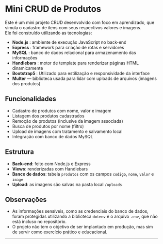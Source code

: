 # Mini CRUD de Produtos

Este é um mini projeto CRUD desenvolvido com foco em aprendizado, que simula o cadastro de itens com seus respectivos valores e imagens.  
Ele foi construído utilizando as tecnologias:

- **Node.js** : ambiente de execução JavaScript no back-end  
- **Express** : framework para criação de rotas e servidores  
- **MySQL** : banco de dados relacional para armazenamento das informações  
- **Handlebars** : motor de template para renderizar páginas HTML dinamicamente
- **Bootstrap5** : Utilizado para estilização e responsividade da interface  
- **Multer** — biblioteca usada para lidar com uploads de arquivos (imagens dos produtos)

## Funcionalidades

- Cadastro de produtos com nome, valor e imagem
- Listagem dos produtos cadastrados
- Remoção de produtos (inclusive da imagem associada)
- Busca de produtos por nome (filtro)
- Upload de imagens com tratamento e salvamento local
- Integração com banco de dados MySQL

## Estrutura

- **Back-end**: feito com Node.js e Express
- **Views**: renderizadas com Handlebars
- **Banco de dados**: tabela `produtos` com os campos `codigo`, `nome`, `valor` e `image`
- **Upload**: as imagens são salvas na pasta local `/uploads`

## Observações

- As informações sensíveis, como as credenciais do banco de dados, foram protegidas utilizando a biblioteca `dotenv` e o arquivo `.env`, que não está incluso no repositório.
- O projeto não tem o objetivo de ser implantado em produção, mas sim de servir como exercício prático e educacional.

---

